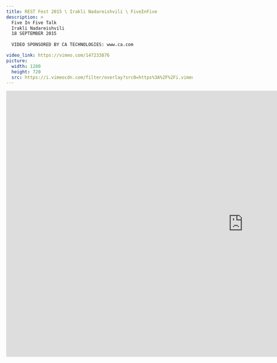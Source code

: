 ```yaml
---
title: REST Fest 2015 \ Irakli Nadareishvili \ FiveInFive
description: >
  Five In Five Talk
  Irakli Nadareishvili
  18 SEPTEMBER 2015
  
  VIDEO SPONSORED BY CA TECHNOLOGIES: www.ca.com

video_link: https://vimeo.com/147233876
picture:
  width: 1280
  height: 720
  src: https://i.vimeocdn.com/filter/overlay?src0=https%3A%2F%2Fi.vimeocdn.com%2Fvideo%2F545848233_1280x720.jpg&src1=http%3A%2F%2Ff.vimeocdn.com%2Fp%2Fimages%2Fcrawler_play.png
---
```

<iframe src="https://player.vimeo.com/video/147233876?title=0&byline=0&portrait=0&badge=0&autopause=0&player_id=0" width="1280" height="720" frameborder="0" title="REST Fest 2015 \ Irakli Nadareishvili \ FiveInFive" webkitallowfullscreen mozallowfullscreen allowfullscreen></iframe>
